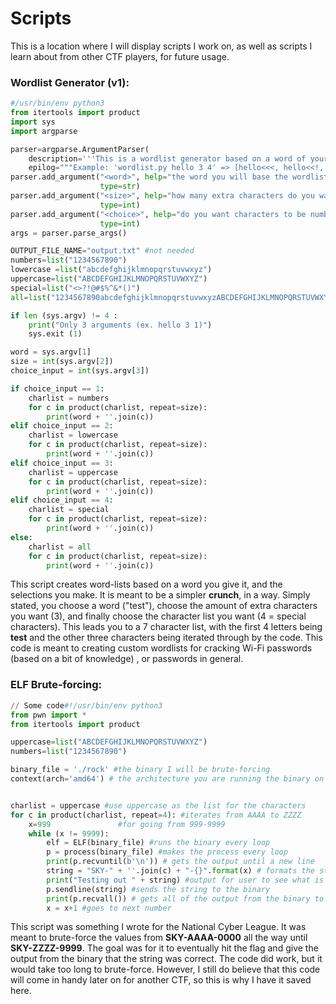 # Scripts

This is a location where I will display scripts I work on, as well as scripts I learn about from other CTF players, for future usage.

### Wordlist Generator (v1):

```python
#/usr/bin/env python3
from itertools import product
import sys
import argparse

parser=argparse.ArgumentParser(
    description='''This is a wordlist generator based on a word of your choice. You can add any ASCII character based on pre-defined lists.''',
    epilog="""Example: 'wordlist.py hello 3 4' => [hello<<<, hello<<!, hello?@#, etc.]""")
parser.add_argument("<word>", help="the word you will base the wordlist on",
                    type=str)
parser.add_argument("<size>", help="how many extra characters do you want?",
                    type=int)                
parser.add_argument("<choice>", help="do you want characters to be numbers [1], lowercase letters [2], uppercase letters [3], special characters [4], or all of the above [5]",
                    type=int)
args = parser.parse_args()

OUTPUT_FILE_NAME="output.txt" #not needed
numbers=list("1234567890")
lowercase =list("abcdefghijklmnopqrstuvwxyz")
uppercase=list("ABCDEFGHIJKLMNOPQRSTUVWXYZ")
special=list("<>?!@#$%^&*()")
all=list("1234567890abcdefghijklmnopqrstuvwxyzABCDEFGHIJKLMNOPQRSTUVWXYZ<>?!@#$%^&*()")

if len (sys.argv) != 4 :
    print("Only 3 arguments (ex. hello 3 1)")
    sys.exit (1)

word = sys.argv[1]
size = int(sys.argv[2])
choice_input = int(sys.argv[3])

if choice_input == 1:
    charlist = numbers
    for c in product(charlist, repeat=size):
        print(word + ''.join(c))
elif choice_input == 2:
    charlist = lowercase
    for c in product(charlist, repeat=size):
        print(word + ''.join(c))
elif choice_input == 3:
    charlist = uppercase
    for c in product(charlist, repeat=size):
        print(word + ''.join(c))
elif choice_input == 4:
    charlist = special
    for c in product(charlist, repeat=size):
        print(word + ''.join(c))
else:
    charlist = all
    for c in product(charlist, repeat=size):
        print(word + ''.join(c))
```

This script creates word-lists based on a word you give it, and the selections you make. It is meant to be a simpler **crunch**, in a way. Simply stated, you choose a word ("test"), choose the amount of extra characters you want (3), and finally choose the character list you want (4 = special characters). This leads you to a 7 character list, with the first 4 letters being **test** and the other three characters being iterated through by the code. This code is meant to creating custom wordlists for cracking Wi-Fi passwords (based on a bit of knowledge) , or passwords in general.

### ELF Brute-forcing:

```python
// Some code#!/usr/bin/env python3
from pwn import *
from itertools import product

uppercase=list("ABCDEFGHIJKLMNOPQRSTUVWXYZ")
numbers=list("1234567890")

binary_file = './rock' #the binary I will be brute-forcing
context(arch='amd64') # the architecture you are running the binary on


charlist = uppercase #use uppercase as the list for the characters
for c in product(charlist, repeat=4): #iterates from AAAA to ZZZZ
    x=999 				#for going from 999-9999
    while (x != 9999):
        elf = ELF(binary_file) #runs the binary every loop 
        p = process(binary_file) #makes the process every loop
        print(p.recvuntil(b'\n')) # gets the output until a new line
        string = "SKY-" + ''.join(c) + "-{}".format(x) # formats the string in a SKY-ABCD-1234 format 
        print("Testing out " + string) #output for user to see what is being tested
        p.sendline(string) #sends the string to the binary
        print(p.recvall()) # gets all of the output from the binary to check if the string is correct
        x = x+1 #goes to next number
```

This script was something I wrote for the National Cyber League. It was meant to brute-force the values from **SKY-AAAA-0000** all the way until **SKY-ZZZZ-9999**. The goal was for it to eventually hit the flag and give the output from the binary that the string was correct. The code did work, but it would take too long to brute-force. However, I still do believe that this code will come in handy later on for another CTF, so this is why I have it saved here.
